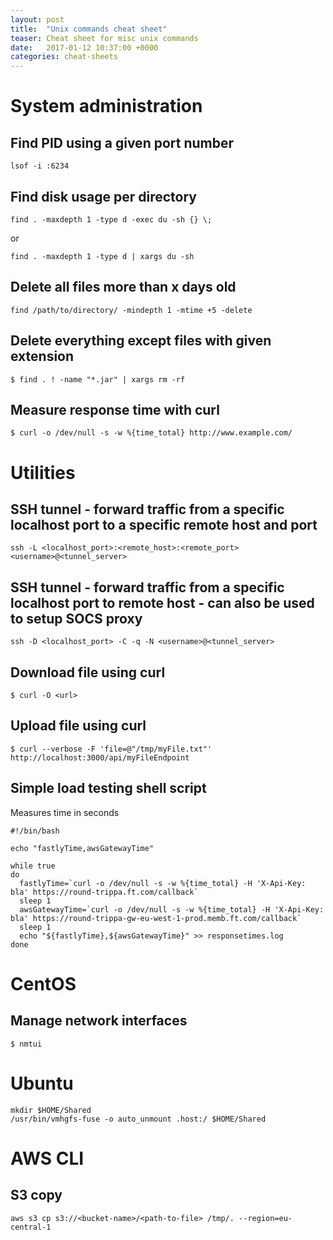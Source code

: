```yaml
---
layout: post
title:  "Unix commands cheat sheet"
teaser: Cheat sheet for misc unix commands
date:   2017-01-12 10:37:00 +0000
categories: cheat-sheets
---
```


# System administration
## Find PID using a given port number
```shell
lsof -i :6234
```

## Find disk usage per directory
```shell
find . -maxdepth 1 -type d -exec du -sh {} \;
```
or       
```shell
find . -maxdepth 1 -type d | xargs du -sh
```

## Delete all files more than x days old
```shell
find /path/to/directory/ -mindepth 1 -mtime +5 -delete
```

## Delete everything except files with given extension
```shell
$ find . ! -name "*.jar" | xargs rm -rf
```

## Measure response time with curl
```shell
$ curl -o /dev/null -s -w %{time_total} http://www.example.com/
```

# Utilities

## SSH tunnel - forward traffic from a specific localhost port to a specific remote host and port
```shell
ssh -L <localhost_port>:<remote_host>:<remote_port> <username>@<tunnel_server>
```

## SSH tunnel - forward traffic from a specific localhost port to remote host - can also be used to setup SOCS proxy
```shell
ssh -D <localhost_port> -C -q -N <username>@<tunnel_server>
```

## Download file using curl
```shell
$ curl -O <url>
```

## Upload file using curl
```shell
$ curl --verbose -F 'file=@"/tmp/myFile.txt"' http://localhost:3000/api/myFileEndpoint
```

## Simple load testing shell script
Measures time in seconds
```shell
#!/bin/bash

echo "fastlyTime,awsGatewayTime"

while true
do
  fastlyTime=`curl -o /dev/null -s -w %{time_total} -H 'X-Api-Key: bla' https://round-trippa.ft.com/callback`
  sleep 1
  awsGatewayTime=`curl -o /dev/null -s -w %{time_total} -H 'X-Api-Key: bla' https://round-trippa-gw-eu-west-1-prod.memb.ft.com/callback`
  sleep 1
  echo "${fastlyTime},${awsGatewayTime}" >> responsetimes.log
done
```

# CentOS
## Manage network interfaces
```shell
$ nmtui
```

# Ubuntu
```shell
mkdir $HOME/Shared
/usr/bin/vmhgfs-fuse -o auto_unmount .host:/ $HOME/Shared
```

# AWS CLI
## S3 copy
```shell
aws s3 cp s3://<bucket-name>/<path-to-file> /tmp/. --region=eu-central-1
```

